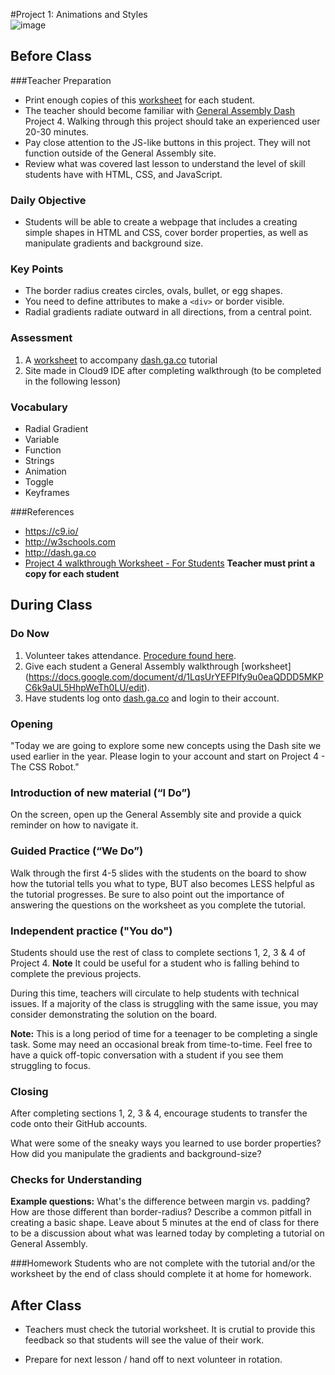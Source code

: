 #Project 1: Animations and Styles  
![image](http://i.imgur.com/qFWmEba.png)

## Before Class

###Teacher Preparation
* Print enough copies of this [worksheet](https://docs.google.com/document/d/1LqsUrYEFPIfy9u0eaQDDD5MKPC6k9aUL5HhpWeTh0LU/edit) for each student.
* The teacher should become familiar with [General Assembly Dash](dash.ga.co) Project 4. Walking through this project should take an experienced user 20-30 minutes. 
* Pay close attention to the JS-like buttons in this project. They will not function outside of the General Assembly site.
* Review what was covered last lesson to understand the level of skill students have with HTML, CSS, and JavaScript. 

### Daily Objective

* Students will be able to create a webpage that includes a creating simple shapes in HTML and CSS, cover border properties, as well as manipulate gradients and background size.


### Key Points

* The border radius creates circles, ovals, bullet, or egg shapes.
* You need to define attributes to make a `<div>` or border visible.
* Radial gradients radiate outward in all directions, from a central point.


### Assessment

1. A [worksheet](https://docs.google.com/document/d/1LqsUrYEFPIfy9u0eaQDDD5MKPC6k9aUL5HhpWeTh0LU/edit) to accompany [dash.ga.co](dash.ga.co) tutorial 
2. Site made in Cloud9 IDE after completing walkthrough (to be completed in the following lesson)


### Vocabulary

* Radial Gradient
* Variable
* Function
* Strings
* Animation
* Toggle
* Keyframes

###References
* <https://c9.io/>
* <http://w3schools.com>
* <http://dash.ga.co>
* [Project 4 walkthrough Worksheet - For Students](https://docs.google.com/a/scripted.org/document/d/1LqsUrYEFPIfy9u0eaQDDD5MKPC6k9aUL5HhpWeTh0LU/edit?usp=sharing) **Teacher must print a copy for each student**

## During Class

### Do Now

1. Volunteer takes attendance. [Procedure found here](https://docs.google.com/document/d/19IIhqykr70vj7wnqyJYuQNTkd9GX56Xgl3omD42IcMk/edit).
2. Give each student a General Assembly walkthrough [worksheet] (https://docs.google.com/document/d/1LqsUrYEFPIfy9u0eaQDDD5MKPC6k9aUL5HhpWeTh0LU/edit). 
3. Have students log onto [dash.ga.co](dash.ga.co) and login to their account.


### Opening

"Today we are going to explore some new concepts using the Dash site we used earlier in the year. Please login to your account and start on Project 4 - The CSS Robot."

### Introduction of new material (“I Do”)
On the screen, open up the General Assembly site and provide a quick reminder on how to navigate it.

### Guided Practice (“We Do”)

Walk through the first 4-5 slides with the students on the board to show how the tutorial tells you what to type, BUT also becomes LESS helpful as the tutorial progresses. Be sure to also point out the importance of answering the questions on the worksheet as you complete the tutorial.

### Independent practice ("You do")

Students should use the rest of class to complete sections 1, 2, 3 & 4 of Project 4. **Note** It could be useful for a student who is falling behind to complete the previous projects.

During this time, teachers will circulate to help students with technical issues. If a majority of the class is struggling with the same issue, you may consider demonstrating the solution on the board.  

**Note:** This is a long period of time for a teenager to be completing a single task. Some may need an occasional break from time-to-time. Feel free to have a quick off-topic conversation with a student if you see them struggling to focus.

### Closing
After completing sections 1, 2, 3 & 4, encourage students to transfer the code onto their GitHub accounts. 

What were some of the sneaky ways you learned to use border properties? How did you manipulate the gradients and background-size? 

### Checks for Understanding
**Example questions:** What's the difference between margin vs. padding? How are those different than border-radius? Describe a common pitfall in creating a basic shape.
Leave about 5 minutes at the end of class for there to be a discussion about what was learned today by completing a tutorial on General Assembly.

###Homework
Students who are not complete with the tutorial and/or the worksheet by the end of class should complete it at home for homework.
 
## After Class

* Teachers must check the tutorial worksheet. It is crutial to provide this feedback so that students will see the value of their work.

* Prepare for next lesson / hand off to next volunteer in rotation.



